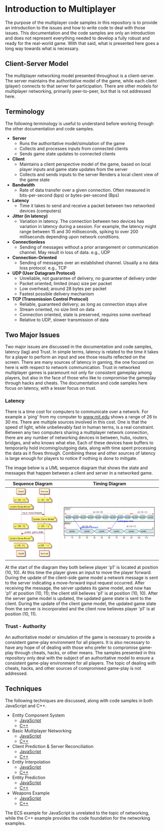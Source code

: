 # Introduction to Multiplayer

The purpose of the multiplayer code samples in this repository is to provide an introduction to the issues and how to write code to deal with those issues.  This documentation and the code samples are only an introduction and does not represent everything needed to develop a fully robust and ready for the real-world game.  With that said, what is presented here goes a long way towards what is necessary.

## Client-Server Model

The multiplayer networking model presented throughout is a client-server.  The server maintains the authoritative model of the game, while each client (player) connects to that server for participation.  There are other models for multiplayer networking, primarily peer-to-peer, but that is not addressed here.

## Terminology

The following terminology is useful to understand before working through the other documentation and code samples.

* **Server**
  * Runs the authoritative model/simulation of the game
  * Collects and processes inputs from connected clients
  * Sends game state updates to connected clients
* **Client**
  * Maintains a client perspective model of the game, based on local player inputs and game state updates from the server
  * Collects and sends inputs to the server
  Renders a local client view of the game state
* **Bandwidth**
  * Rate of data transfer over a given connection.  Often measured in bits-per-second (bps) or bytes-per-second (Bps)
* **Latency**
  * Time it takes to send and receive a packet between two networked devices (computers)
* **Jitter (in latency)**
  * Variation in latency.  The connection between two devices has variation in latency during a session.  For example, the latency might range between 15 and 30 milliseconds, spiking to over 200 milliseconds depending upon network conditions.
* **Connectionless**
  * Sending of messages without a prior arrangement or communication channel.  May result in loss of data.  e.g., UDP
* **Connection-Oriented**
  * Sending of messages over an established channel.  Usually a no data loss protocol.  e.g., TCP
* **UDP (User Datagram Protocol)**
  * Unreliable, not guarantee of delivery, no guarantee of delivery order
  * Packet oriented, limited (max) size per packet
  * Low overhead; around 28 bytes per packet
  * Fastest possible delivery mechanism
* **TCP (Transmission Control Protocol)**
  * Reliable, guaranteed delivery; as long as connection stays alive
  * Stream oriented, no size limit on data
  * Connection oriented, state is preserved, requires some overhead
  * Relative to UDP, slower transmission of data

## Two Major Issues

Two major issues are discussed in the documentation and code samples, latency (lag) and Trust.  In simple terms, latency is related to the time it takes for a player to perform an input and see those results reflected on the screen.  There are many sources of latency in gaming, the one focused on here is with respect to network communication.  Trust in networked multiplayer games is paramount not only for consistent gameplay among players, but also in the face of those who like to compromise the gameplay through hacks and cheats.  The documentation and code samples here focus on latency, with a lesser focus on trust.

### Latency

There is a time cost for computers to communicate over a network.  For example a 'ping' from my computer to www.mit.edu shows a range of 26 to 30 ms.  There are multiple sources involved in this cost.  One is that the speed of light, while unbelievably fast in human terms, is a real constraint.  Between any two computers sharing a multiplayer network connection, there are any number of networking devices in between, hubs, routers, bridges, and who knows what else.  Each of these devices have buffers to temporarily hold incoming/outgoing data, along with time spent processing the data as it flows through.  Combining these and other sources of latency is large enough for players to notice if nothing is done to mitigate.

The image below is a UML sequence diagram that shows the state and messages that happen between a client and server in a networked game.

Sequence Diagram | Timing Diagram
-----------------|---------------
![Basic Networking - Sequence](https://github.com/ProfPorkins/GameTech/blob/master/doc/multiplayer/images/Basic%20Network%20-%20Sequence.png) | ![Basic Networking - Timing](https://github.com/ProfPorkins/GameTech/blob/master/doc/multiplayer/images/Basic%20Network%20-%20Timing.png)

At the start of the diagram they both believe player 'p1' is located at position (10, 10).  At this time the player gives an input to move the player forward.  During the update of the client-side game model a network message is sent to the server indicating a move-forward input request occurred.  After receiving the message, the server updates its game model, and now has 'p1' at position (10, 11); the client still believes 'p1' is at position (10, 10).  After the server game model is updated, the updated game state is sent to the client.  During the update of the client game model, the updated game state from the server is incorporated and the client now believes player 'p1' is at position (10, 11).

### Trust - Authority

An authoritative model or simulation of the game is necessary to provide a consistent game-play environment for all players.  It is also necessary to have any hope of of dealing with those who prefer to compromise game-play through cheats, hacks, or other means.  The samples presented in this repository only deal with the subject of an authoritative model to ensure a consistent game-play environment for all players.  The topic of dealing with cheats, hacks, and other sources of compromised game-play is not addressed.

## Techniques

The following techniques are discussed, along with code samples in both JavaScript and C++.

* Entity Component System
  * [JavaScript](https://github.com/ProfPorkins/GameTech/tree/master/JavaScript/SnakeGame-ECS)
  * [C++](https://github.com/ProfPorkins/GameTech/tree/master/C%2B%2B/MultiPlayer/Step%200%20-%20ECS)
* Basic Multiplayer Networking
  * [JavaScript](https://github.com/ProfPorkins/GameTech/tree/master/JavaScript/MultiPlayer/Step%201%20-%20Basic/)
  * [C++](https://github.com/ProfPorkins/GameTech/tree/master/C%2B%2B/MultiPlayer/Step%201%20-%20Basic/)
* Client Prediction & Server Reconciliation
  * [JavaScript](https://github.com/ProfPorkins/GameTech/tree/master/JavaScript/MultiPlayer/Step%202%20-%20Client%20Prediction)
  * [C++](https://github.com/ProfPorkins/GameTech/tree/master/C%2B%2B/MultiPlayer/Step%202%20-%20Client%20Prediction)
* Entity Interpolation
  * [JavaScript](https://github.com/ProfPorkins/GameTech/tree/master/JavaScript/MultiPlayer/Step%203%20-%20Entity%20Interpolation)
  * [C++](https://github.com/ProfPorkins/GameTech/tree/master/C%2B%2B/MultiPlayer/Step%203%20-%20Entity%20Interpolation)
* Entity Prediction
  * [JavaScript](https://github.com/ProfPorkins/GameTech/tree/master/JavaScript/MultiPlayer/Step%204%20-%20Entity%20Prediction)
  * [C++](https://github.com/ProfPorkins/GameTech/tree/master/C%2B%2B/MultiPlayer/Step%204%20-%20Entity%20Prediction)
* Weapons Example
  * [JavaScript](https://github.com/ProfPorkins/GameTech/tree/master/JavaScript/MultiPlayer/Step%205%20-%20Weapons)
  * [C++](https://github.com/ProfPorkins/GameTech/tree/master/C%2B%2B/MultiPlayer/Step%205%20-%20Weapons)

The ECS example for JavaScript is unrelated to the topic of networking, while the C++ example provides the code foundation for the networking examples.
